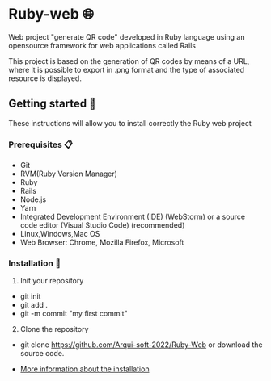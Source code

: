 # Ruby-web 🌐
Web project "generate QR code" developed in Ruby language using an opensource framework for web applications called Rails

This project is based on the generation of QR codes by means of a URL, where it is possible to export in .png format and the type of associated resource is displayed.


## Getting started 🚀

These instructions will allow you to install correctly the Ruby web project

### Prerequisites 📋

- Git
- RVM(Ruby Version Manager)
- Ruby
- Rails
- Node.js
- Yarn
- Integrated Development Environment (IDE) (WebStorm) or a source code editor (Visual Studio Code) (recommended)
- Linux,Windows,Mac OS
- Web Browser: Chrome, Mozilla Firefox, Microsoft

### Installation 🔧

1. Init your repository 
 - git init
 - git add .
 - git -m commit "my first commit"
2. Clone the repository 
- git clone https://github.com/Arqui-soft-2022/Ruby-Web or download the source code.

- [More information about the installation](https://drive.google.com/drive/u/1/folders/1PYcbWEnJLvFu3v0EejaBZsBlSI-8OW9h)
